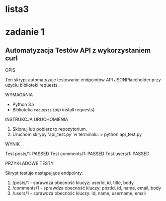 # lista3
# zadanie 1
## Automatyzacja Testów API z wykorzystaniem curl

OPIS

  Ten skrypt automatyzuje testowanie endpointów API JSONPlaceholder przy użyciu biblioteki requests.

WYMAGANIA
  - Python 3.x
  - Biblioteka `requests` (pip install requests)

INSTRUKCJA URUCHOMIENIA
  1. Sklonuj lub pobierz to repozytorium.
  2. Uruchom skrypy 'api_test.py' w terminalu:
    > python api_test.py

WYNIK

  Test posts/1: PASSED
  Test comments/1: PASSED
  Test users/1: PASSED

PRZYKŁADOWE TESTY

  Skrypt testuje następujące endpointy:
  1. /posts/1 - sprawdza obecność klucyz: userId, id, title, body
  2. /comments/1 - sprawdza obecność kluczy: postId, id, name, email, body
  3. /users/1 - sprawdza obecność kluczy: id, name, username, email
